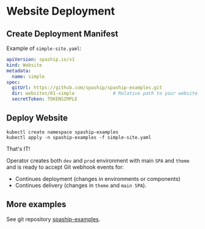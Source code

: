 # Website Deployment

## Create Deployment Manifest

Example of `simple-site.yaml`:

```yaml
apiVersion: spaship.io/v1
kind: Website
metadata:
  name: simple
spec:
  gitUrl: https://github.com/spaship/spaship-examples.git
  dir: websites/01-simple              # Relative path to your website.yaml
  secretToken: TOKENSIMPLE
```   

## Deploy Website

```shell
kubectl create namespace spaship-examples
kubectl apply -n spaship-examples -f simple-site.yaml
```   

That's IT!

Operator creates both `dev` and `prod` environment with main `SPA` and `theme` and is ready
to accept Git webhook events for:

* Continues deployment (changes in environments or components)
* Continues delivery (changes in `theme` and `main SPA`).

## More examples

See git repository [spaship-examples](https://github.com/spaship/spaship-examples.git).
